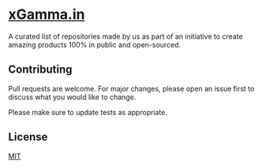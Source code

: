 # [xGamma.in](https://xgamma.in/)

A curated list of repositories made by us as part of an initiative to create amazing products 100% in public and open-sourced.

## Contributing

Pull requests are welcome. For major changes, please open an issue first
to discuss what you would like to change.

Please make sure to update tests as appropriate.

## License

[MIT](https://choosealicense.com/licenses/mit/)
